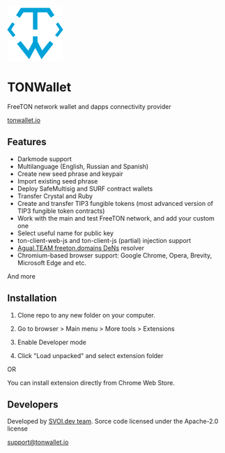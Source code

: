 ![TONWallet](icons/128.png?raw=true)

# TONWallet

FreeTON network wallet and dapps connectivity provider

[tonwallet.io](https://tonwallet.io)

## Features

* Darkmode support
* Multilanguage (English, Russian and Spanish)
* Create new seed phrase and keypair
* Import existing seed phrase
* Deploy SafeMultisig and SURF contract wallets
* Transfer Crystal and Ruby
* Create and transfer TIP3 fungible tokens (most advanced version of TIP3 fungible token contracts)
* Work with the main and test FreeTON network, and add your custom one 
* Select useful name for public key
* ton-client-web-js and ton-client-js (partial) injection support
* [Agual.TEAM freeton.domains DeNs](https://github.com/laugual) resolver
* Chromium-based browser support: Google Chrome, Opera, Brevity, Microsoft Edge and etc.

And more


## Installation

1. Clone repo to any new folder on your computer.

2. Go to browser > Main menu > More tools > Extensions

3. Enable Developer mode

4. Click "Load unpacked" and select extension folder

OR

You can install extension directly from Chrome Web Store.

## Developers

Developed by [SVOI.dev team](https://svoi.dev). 
Sorce code licensed under the Apache-2.0 license

support@tonwallet.io
